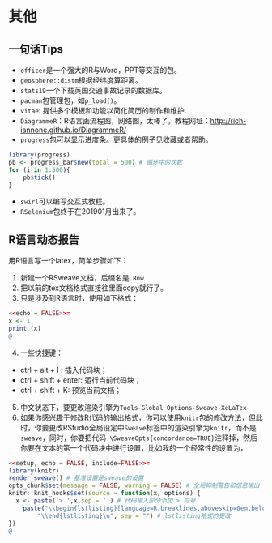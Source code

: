 
# 其他
## 一句话Tips
- `officer`是一个强大的R与Word，PPT等交互的包。
- `geosphere::distm`根据经纬度算距离。
- `stats19`一个下载英国交通事故记录的数据库。
- `pacman`包管理包，如`p_load()`。
- `vitae`: 提供多个模板和功能以简化简历的制作和维护.
- `DiagrammeR`：R语言画流程图，网络图，太棒了。教程网址：http://rich-iannone.github.io/DiagrammeR/
- `progress`包可以显示进度条。更具体的例子见收藏或者帮助。

```r
library(progress)
pb <- progress_bar$new(total = 500) # 循环中的次数
for (i in 1:500){
    pb$tick()
}
```

- `swirl`可以编写交互式教程。
- `RSelenium`包终于在201901月出来了。

## R语言动态报告
用R语言写一个latex，简单步骤如下：

1. 新建一个RSweave文档，后缀名是`.Rnw`
2. 把以前的tex文档格式直接往里面copy就行了。
3. 只是涉及到R语言时，使用如下格式：
```r
<<echo = FALSE>>=
x <- 1
print (x)
@
```
4. 一些快捷键：
- ctrl  + alt + I : 插入代码块；
- ctrl + shift + enter: 运行当前代码块；
- ctrl + shift + K: 预览当前文档；
5. 中文状态下，要更改渲染引擎为`Tools-Global Options-Sweave-XeLaTex`
6. 如果你感兴趣于修改R代码的输出格式，你可以使用`knitr`包的修改方法，但此时，你要更改RStudio全局设定中`Sweave`标签中的渲染引擎为`knitr`，而不是`sweave`，同时，你要把代码` \SweaveOpts{concordance=TRUE}`注释掉，然后你要在文本的第一个代码块中进行设置，比如我的一个经常性的设置为，
```r
<<setup, echo = FALSE, include=FALSE>>=
library(knitr)
render_sweave() # 基准设置是sweave的设置
opts_chunk$set(message = FALSE, warning = FALSE) # 全局抑制警告和信息输出
knitr::knit_hooks$set(source = function(x, options) {
  x <- paste('> ',x,sep = '') # 代码输入部分添加 > 符号
    paste("\\begin{lstlisting}[language=R,breaklines,aboveskip=0em,belowskip =0em,commentstyle=\\color{gray},basicstyle = {\\ttfamily},keywordstyle = \\color{RoyalBlue},stepnumber=2]\n", x,
        "\\end{lstlisting}\n", sep = "") # lstlisting格式的更改
})
@
```
